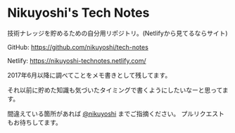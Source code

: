 # Nikuyoshi's Tech Notes

技術ナレッジを貯めるための自分用リポジトリ。(Netlifyから見てるならサイト)

GitHub: https://github.com/nikuyoshi/tech-notes

Netlify: https://nikuyoshi-technotes.netlify.com/

2017年6月以降に調べてことをメモ書きとして残してます。 

それ以前に貯めた知識も気づいたタイミングで書くようにしたいなーと思ってます。

間違えている箇所があれば [@nikuyoshi](https://twitter.com/nikuyoshi) までご指摘ください。 プルリクエストもお待ちしてます。
